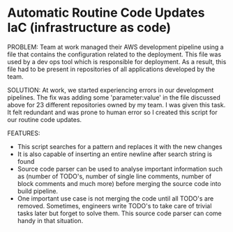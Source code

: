 # Automatic Routine Code Updates IaC (infrastructure as code)

PROBLEM: Team at work managed their AWS development pipeline using a file that contains the configuration related to the deployment. This file was used by a dev ops tool which is responsible for deployment. As a result, this file had to be present in repositories of all applications developed by the team. 

SOLUTION: At work, we started experiencing errors in our development pipelines. The fix was adding some 'parameter:value' in the file discussed above for 23 different repositories owned by my team. I was given this task. It felt redundant and was prone to human error so I created this script for our routine code updates.

FEATURES: 
- This script searches for a pattern and replaces it with the new changes
- It is also capable of inserting an entire newline after search string is found
- Source code parser can be used to analyse important information such as (number of TODO's, number of single line comments, number of block comments and much more) before merging the source code into build pipeline.
- One important use case is not merging the code until all TODO's are removed. Sometimes, engineers write TODO's to take care of trivial tasks later but forget to solve them. This source code parser can come handy in that situation.
